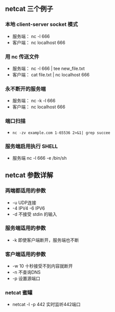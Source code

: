 ## netcat 三个例子

### 本地 client-server socket 模式
- 服务端：
    nc -l 666
- 客户端：
    nc localhost 666
        
### 用 nc 传送文件
- 服务端：
    nc -l 666 | tee new_file.txt
- 客户端：
    cat file.txt | nc localhost 666
    
### 永不断开的服务端
- 服务端：
    nc -k -l 666
- 客户端：
    nc localhost 666
    
### 端口扫描
- `nc -zv example.com 1-65536 2>&1| grep succee`

### 服务端启用执行 SHELL
- 服务端
    nc -l 666 -e /bin/sh
    
## netcat 参数详解

### 两端都适用的参数
- -u UDP连接
- -4 IPV4 -6 IPV6
- -d 不接受 stdin 的输入

### 服务端适用的参数
- -k 即使客户端断开，服务端也不断

### 客户端适用的参数
- -w 10 十秒接受不到内容就断开
- -n 不查询DNS
- -p 设置源端口
      
### netcat 蜜罐
- netcat -l -p 442 实时监听442端口

